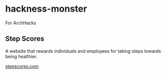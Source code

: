 # hackness-monster
For ArchHacks


## Step Scores
A website that rewards individuals and employees for taking steps towards being healthier.

[stepscores.com](http://www.stepscores.com)
